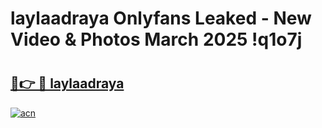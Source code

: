# laylaadraya Onlyfans Leaked - New Video & Photos March 2025 !q1o7j

# <h2><a href="https://o339kt.iuczelnia.edu.pl?title=laylaadraya&ref=q1o7j">🔗👉 🔴 laylaadraya</a></h2>

[![acn](https://github.com/user-attachments/assets/0f9c940e-d8b0-45ae-aac7-cd30a18b3e1c)](https://o339kt.iuczelnia.edu.pl?title=laylaadraya&ref=q1o7j)

